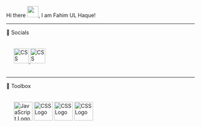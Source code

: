 Hi there <img src="https://raw.githubusercontent.com/MartinHeinz/MartinHeinz/master/wave.gif" width="30px">, I am Fahim UL Haque!

-------
🤝 Socials
<div style="padding: 20px">
<a href="https://t.me/fahimlawls">
<img src="https://cdn.worldvectorlogo.com/logos/telegram.svg" alt="CSS Logo" width="40" height="40"/>
</a>
<a href="https://www.linkedin.com/in/fahim-ul-haque/">
<img src="https://cdn.worldvectorlogo.com/logos/linkedin-icon-2.svg" alt="CSS Logo" width="40" height="40"/>
</a>
</div>

-------
🧰 Toolbox
<div style="padding: 20px">
<img src="https://cdn.worldvectorlogo.com/logos/logo-javascript.svg" alt="JavaScript Logo" width="50" height="50"/> <img src="https://cdn.worldvectorlogo.com/logos/css3.svg" alt="CSS Logo" width="50" height="50"/> <img src="https://cdn.worldvectorlogo.com/logos/nodejs-icon.svg" alt="CSS Logo" width="50" height="50"/> <img src="https://cdn.worldvectorlogo.com/logos/html5.svg" alt="CSS Logo" width="50" height="50"/>
</div>

